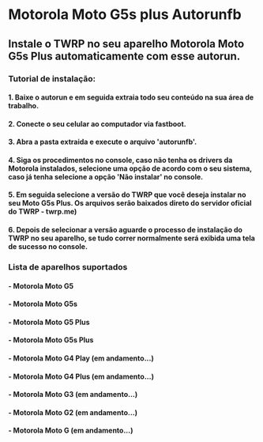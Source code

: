 # Motorola Moto G5s plus Autorunfb

## Instale o TWRP no seu aparelho Motorola Moto G5s Plus automaticamente com esse autorun.

### Tutorial de instalação:

#### 1. Baixe o autorun e em seguida extraia todo seu conteúdo na sua área de trabalho.

#### 2. Conecte o seu celular ao computador via fastboot.

#### 3. Abra a pasta extraida e execute o arquivo 'autorunfb'.

#### 4. Siga os procedimentos no console, caso não tenha os drivers da Motorola instalados, selecione uma opção de acordo com o seu sistema, caso já tenha selecione a opção 'Não instalar' no console.

#### 5. Em seguida selecione a versão do TWRP que você deseja instalar no seu Moto G5s Plus. Os arquivos serão baixados direto do servidor oficial do TWRP - twrp.me)

#### 6. Depois de selecionar a versão aguarde o processo de instalação do TWRP no seu aparelho, se tudo correr normalmente será exibida uma tela de sucesso no console.


### Lista de aparelhos suportados
####  - Motorola Moto G5 
####  - Motorola Moto G5s
####  - Motorola Moto G5 Plus
####  - Motorola Moto G5s Plus
####    - Motorola Moto G4 Play (em andamento...)
####    - Motorola Moto G4 Plus (em andamento...)
####    - Motorola Moto G3 (em andamento...)
####    - Motorola Moto G2 (em andamento...)
####    - Motorola Moto G (em andamento...)
